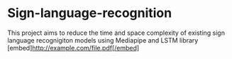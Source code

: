 # Sign-language-recognition
This project aims to reduce the time and space complexity of existing sign language recognigiton models using Mediapipe and LSTM library
[embed]http://example.com/file.pdf[/embed]
